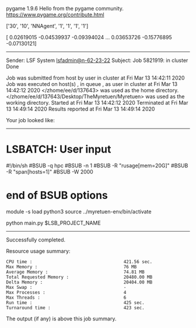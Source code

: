 pygame 1.9.6
Hello from the pygame community. https://www.pygame.org/contribute.html


 ['30', '10', 'NNAgent', '1', '1', '1', '1'] 







[ 0.02619015 -0.04539937 -0.09394024 ...  0.03653726 -0.15776895
 -0.07130121]

------------------------------------------------------------
Sender: LSF System <lsfadmin@n-62-23-22>
Subject: Job 5821919: <NNAgent1Test8> in cluster <dcc> Done

Job <NNAgent1Test8> was submitted from host <n-62-30-7> by user <s183905> in cluster <dcc> at Fri Mar 13 14:42:11 2020
Job was executed on host(s) <n-62-23-22>, in queue <hpc>, as user <s183905> in cluster <dcc> at Fri Mar 13 14:42:12 2020
</zhome/ee/d/137643> was used as the home directory.
</zhome/ee/d/137643/Desktop/TheMyretuen/Myretuen> was used as the working directory.
Started at Fri Mar 13 14:42:12 2020
Terminated at Fri Mar 13 14:49:14 2020
Results reported at Fri Mar 13 14:49:14 2020

Your job looked like:

------------------------------------------------------------
# LSBATCH: User input
#!/bin/sh
#BSUB -q hpc
#BSUB -n 1
#BSUB -R "rusage[mem=20G]"
#BSUB -R "span[hosts=1]"
#BSUB -W 2000
# end of BSUB options

module -s load python3
source ../myretuen-env/bin/activate

python main.py $LSB_PROJECT_NAME


------------------------------------------------------------

Successfully completed.

Resource usage summary:

    CPU time :                                   421.56 sec.
    Max Memory :                                 76 MB
    Average Memory :                             74.81 MB
    Total Requested Memory :                     20480.00 MB
    Delta Memory :                               20404.00 MB
    Max Swap :                                   -
    Max Processes :                              4
    Max Threads :                                6
    Run time :                                   425 sec.
    Turnaround time :                            423 sec.

The output (if any) is above this job summary.

